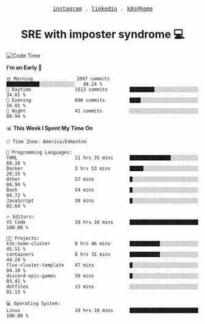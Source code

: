 <p align="center">
  <samp>
    <a href="https://www.instagram.com/lildrunkensmurf/">instagram</a> .
    <a href="https://www.linkedin.com/in/joryirving/">linkedin</a> .
    <a href="https://github.com/LilDrunkenSmurf/k3s-home-cluster">k8s@home</a>
  </samp>
</p>

<h1 align="center">
  SRE with imposter syndrome 💻
</h1>

<!--START_SECTION:waka-->
![Code Time](http://img.shields.io/badge/Code%20Time-31%20hrs%2020%20mins-blue)

**I'm an Early 🐤** 

```text
🌞 Morning                2097 commits        ████████████░░░░░░░░░░░░░   48.24 % 
🌆 Daytime                1513 commits        █████████░░░░░░░░░░░░░░░░   34.81 % 
🌃 Evening                696 commits         ████░░░░░░░░░░░░░░░░░░░░░   16.01 % 
🌙 Night                  41 commits          ░░░░░░░░░░░░░░░░░░░░░░░░░   00.94 % 
```


📊 **This Week I Spent My Time On** 

```text
🕑︎ Time Zone: America/Edmonton

💬 Programming Languages: 
YAML                     11 hrs 35 mins      ███████████████░░░░░░░░░░   60.16 % 
Docker                   3 hrs 53 mins       █████░░░░░░░░░░░░░░░░░░░░   20.15 % 
Other                    57 mins             █░░░░░░░░░░░░░░░░░░░░░░░░   04.94 % 
Bash                     54 mins             █░░░░░░░░░░░░░░░░░░░░░░░░   04.72 % 
JavaScript               30 mins             █░░░░░░░░░░░░░░░░░░░░░░░░   02.64 % 

🔥 Editors: 
VS Code                  19 hrs 16 mins      █████████████████████████   100.00 % 

🐱‍💻 Projects: 
k3s-home-cluster         8 hrs 46 mins       ███████████░░░░░░░░░░░░░░   45.51 % 
containers               8 hrs 31 mins       ███████████░░░░░░░░░░░░░░   44.24 % 
flux-cluster-template    47 mins             █░░░░░░░░░░░░░░░░░░░░░░░░   04.10 % 
discord-epic-games       39 mins             █░░░░░░░░░░░░░░░░░░░░░░░░   03.41 % 
dotfiles                 13 mins             ░░░░░░░░░░░░░░░░░░░░░░░░░   01.13 % 

💻 Operating System: 
Linux                    19 hrs 16 mins      █████████████████████████   100.00 % 
```


<!--END_SECTION:waka-->